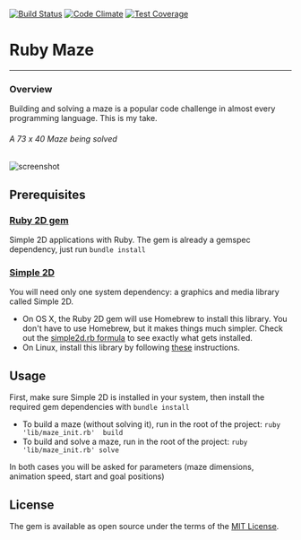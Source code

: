 [![Build Status](https://travis-ci.org/drumaddict/ruby-maze.svg?branch=master&a=1)](https://travis-ci.org/drumaddict/ruby-maze)
[![Code Climate](https://codeclimate.com/github/drumaddict/ruby-maze/badges/gpa.svg)](https://codeclimate.com/github/drumaddict/ruby-maze)
[![Test Coverage](https://codeclimate.com/github/drumaddict/ruby-maze/badges/coverage.svg&a=2)](https://codeclimate.com/github/drumaddict/ruby-maze/coverage)
# Ruby Maze
----
### Overview
 Building and solving a maze is a popular code challenge in almost every programming language.
 This is my take.
###### A 73 x 40 Maze being solved

![screenshot](https://github.com/drumaddict/ruby-maze/blob/master/assets/maze.png)

## Prerequisites
### [Ruby 2D gem](http://www.ruby2d.com/)
Simple 2D applications with Ruby. The gem is already a gemspec dependency, just run `bundle install`
### [Simple 2D](https://github.com/simple2d/simple2d)
You will need only one system dependency: a graphics and media library called Simple 2D.
* On OS X, the Ruby 2D gem will use Homebrew to install this library. You don't have to use Homebrew, but it makes things much simpler. Check out the [simple2d.rb formula](https://github.com/simple2d/homebrew-tap/blob/master/simple2d.rb) to see exactly what gets installed.
* On Linux, install this library by following [these](https://github.com/simple2d/simple2d#welcome-to-simple-2d) instructions.
## Usage
First, make sure Simple 2D is installed in your system, then install the required gem dependencies with `bundle install`
* To build a maze (without solving it), run in the root of the project:  `ruby 'lib/maze_init.rb'  build`
* To build  and solve a maze, run in the root of the project:  `ruby 'lib/maze_init.rb' solve`

In both cases you will be asked for parameters (maze dimensions, animation speed, start and goal positions)
## License

The gem is available as open source under the terms of the [MIT License](http://opensource.org/licenses/MIT).

